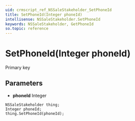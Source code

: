 ```yaml
---
uid: crmscript_ref_NSSaleStakeholder_SetPhoneId
title: SetPhoneId(Integer phoneId)
intellisense: NSSaleStakeholder.SetPhoneId
keywords: NSSaleStakeholder, GetPhoneId
so.topic: reference
---
```


# SetPhoneId(Integer phoneId)

Primary key

## Parameters

* **phoneId** Integer

```crmscript
NSSaleStakeholder thing;
Integer phoneId;
thing.SetPhoneId(phoneId);
```

